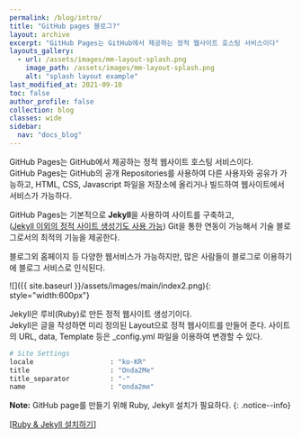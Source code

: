 ```yaml
---
permalink: /blog/intro/
title: "GitHub pages 블로그?"
layout: archive
excerpt: "GitHub Pages는 GitHub에서 제공하는 정적 웹사이트 호스팅 서비스이다"
layouts_gallery:
  - url: /assets/images/mm-layout-splash.png
    image_path: /assets/images/mm-layout-splash.png
    alt: "splash layout example"
last_modified_at: 2021-09-10 
toc: false
author_profile: false
collection: blog
classes: wide
sidebar:
  nav: "docs_blog"
---
```


GitHub Pages는 GitHub에서 제공하는 정적 웹사이트 호스팅 서비스이다.  
GitHub Pages는 GitHub의 공개 Repositories를 사용하여 다른 사용자와 공유가 가능하고,
HTML, CSS, Javascript 파일을 저장소에 올리거나 빌드하여 웹사이트에서 서비스가 가능하다.

GitHub Pages는 기본적으로 **Jekyll**을 사용하여 사이트를 구축하고,  
([Jekyll 이외의 정적 사이트 생성기도 사용 가능](https://docs.github.com/en/pages/getting-started-with-github-pages/about-github-pages))
Git을 통한 연동이 가능해서 기술 블로그로서의 최적의 기능을 제공한다.

블로그외 홈페이지 등 다양한 웹서비스가 가능하지만, 많은 사람들이 블로그로 이용하기에 블로그 서비스로 인식된다.

![]({{ site.baseurl }}/assets/images/main/index2.png){: style="width:600px"}

Jekyll은 루비(Ruby)로 만든 정적 웹사이트 생성기이다.  
Jekyll은 글을 작성하면 미리 정의된 Layout으로 정적 웹사이트를 만들어 준다. 사이트의 URL, data, Template 등은 _config.yml 파일을 이용하여 변경할 수 있다.


```bash
# Site Settings
locale                   : "ko-KR"
title                    : "Onda2Me"
title_separator          : "-"
name                     : "onda2me"
```


**Note:** GitHub page를 만들기 위해 Ruby, Jekyll 설치가 필요하다.
{: .notice--info}

[[Ruby & Jekyll 설치하기](/blog/setting/)]